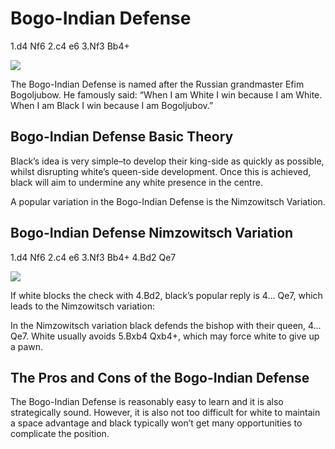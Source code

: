 ---
---

# Bogo-Indian Defense

1.d4 Nf6 2.c4 e6 3.Nf3 Bb4+

![](https://chessfox.com/wp-content/uploads/2020/03/Bogo-Indian-Defence.png)

The Bogo-Indian Defense is named after the Russian grandmaster Efim Bogoljubow. He famously said: “When I am White I win because I am White. When I am Black I win because I am Bogoljubov.”

## Bogo-Indian Defense Basic Theory

Black’s idea is very simple–to develop their king-side as quickly as possible, whilst disrupting white’s queen-side development. Once this is achieved, black will aim to undermine any white presence in the centre.

A popular variation in the Bogo-Indian Defense is the Nimzowitsch Variation.

## Bogo-Indian Defense Nimzowitsch Variation

1.d4 Nf6 2.c4 e6 3.Nf3 Bb4+ 4.Bd2 Qe7

![](https://chessfox.com/wp-content/uploads/2020/03/Bogo-Indian-Defence-Nimzowitsch-Variation.png)

If white blocks the check with 4.Bd2, black’s popular reply is 4… Qe7, which leads to the Nimzowitsch variation:

In the Nimzowitsch variation black defends the bishop with their queen, 4… Qe7. White usually avoids 5.Bxb4 Qxb4+, which may force white to give up a pawn.

## The Pros and Cons of the Bogo-Indian Defense

The Bogo-Indian Defense is reasonably easy to learn and it is also strategically sound. However, it is also not too difficult for white to maintain a space advantage and black typically won’t get many opportunities to complicate the position.
